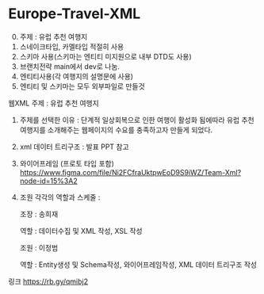 # Europe-Travel-XML
0. 주제 : 유럽 추천 여행지
1. 스네이크타입, 카멜타입 적절히 사용
2. 스키마 사용(스키마는 엔티티 미지원으로 내부 DTD도 사용)
3. 브랜치전략 main에서 dev로 나눔.
4. 엔티티사용(각 여행지의 설명문에 사용)
6. 엔티티 및 스키마는 모두 외부파일로 만들것

웹XML
주제 : 유럽 추천 여행지
1. 주제를 선택한 이유 : 단계적 일상회복으로 인한 여행이 활성화 됨에따라 유럽 추천 여행지를 소개해주는 웹페이지의 수요를 충족하고자 만들게 되었다.

2. xml 데이터 트리구조 :
발표 PPT 참고

4. 와이어프레임 (프로토 타입 포함)
https://www.figma.com/file/Ni2FCfraUktpwEoD9S9iWZ/Team-Xml?node-id=15%3A2

4. 조원 각각의 역할과 스케줄 :

    조장 : 송희재 
    
    역할 : 데이터수집 및 XML 작성, XSL 작성
    
    조원 : 이정범
    
    역할 : Entity생성 및 Schema작성, 와이어프레임작성, XML 데이터 트리구조 작성


링크
https://rb.gy/qmibj2
